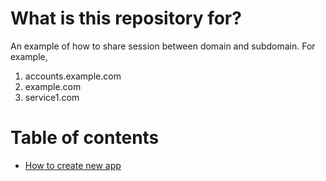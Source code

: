 # What is this repository for?

An example of how to share session between domain and subdomain. For example,
1. accounts.example.com
2. example.com
3. service1.com

# Table of contents

- [How to create new app](./docs/how-to-create-new-app.md)
